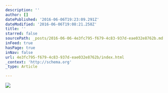```yaml
---
description: ''
author: []
datePublished: '2016-06-06T19:23:09.291Z'
dateModified: '2016-06-06T19:08:21.258Z'
title: ''
starred: false
sourcePath: _posts/2016-06-06-4e3fc795-f679-4c83-937d-eae032e8762b.md
inFeed: true
hasPage: true
inNav: false
url: 4e3fc795-f679-4c83-937d-eae032e8762b/index.html
_context: 'http://schema.org'
_type: Article

---
```

![](https://the-grid-user-content.s3-us-west-2.amazonaws.com/58d04cdd-e61f-4a14-b36d-683ee80e9d1c.jpg)